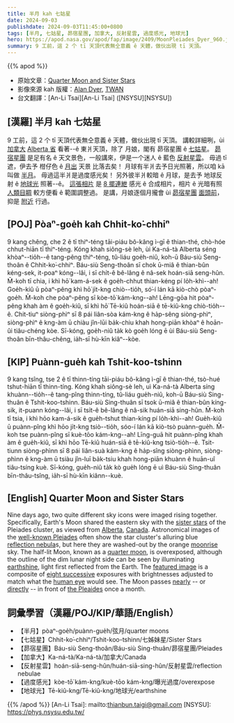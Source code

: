 ```yaml
---
title: 半月 kah 七姑星
date: 2024-09-03
publishdate: 2024-09-03T11:45:00+0800
tags: [半月, 七姑星, 昴宿星團, 加拿大, 反射星雲, 過度感光, 地球光]
hero: https://apod.nasa.gov/apod/fap/image/2409/MoonPleiades_Dyer_960.jpg
summary: 9 工前，這 2 个 tī 天頂代表無仝意義 ê 天體，做伙出現 tī 天頂。
---
```


{{% apod %}}

- 原始文章：[Quarter Moon and Sister Stars](https://apod.nasa.gov/apod/ap240903.html)
- 影像來源 kah 版權：[Alan Dyer](https://www.amazingsky.com/About), [TWAN](https://twanight.org/profile/alan-dyer/)
- 台文翻譯：[An-Li Tsai][An-Li Tsai] ([NSYSU][NSYSU])

## [漢羅] 半月 kah 七姑星
9 工前，這 2 个 tī 天頂代表無仝意義 ê 天體，做伙出現 tī 天頂。
講較詳細咧，ùi [加拿大][Canada] [Alberta 省][Alberta] 看著--ê 東爿天頂，除了 月娘，閣有 昴宿星團 ê [七姑星][sister stars]。
[昴宿星團][well-known Pleiades] 是足有名 ê 天文景色，一般講來，伊是一个迷人 ê 藍色 [反射星雲][reflection nebula]。
毋過 tī 遮，伊去予 柑仔色 ê [月出][moonrise] 天景 比落去矣！
月球有半爿去予日光照著，所以咱 kā 叫做 [半月][quarter moon]。
毋過這半爿是過度感光矣！
另外彼半爿較暗 ê 月球，是去予 地球反射 ê [地球光][earthshine] 照著--ê。
[這張相片][featured image] 是 [8 擺連紲][eight successive] 感光 ê 合成相片，相片 ê 光暗有照 [人類目睭][human eye] 較方便看 ê 範圍調整過。
是講，月娘逐個月攏會 ùi [昴宿星團][the Pleaides] [面頭前][directly]，抑是 [附近][nearly] 行過。

## [POJ] Pòaⁿ-goe̍h kah Chhit-ko͘-chhiⁿ
9 kang chêng, che 2 ê tī thiⁿ-téng tāi-piáu bô-kâng ì-gī ê thian-thé, chò-hóe chhut-hiān tī thiⁿ-téng.
Kóng khah siông-sè leh, ùi Ka-ná-tà Alberta séng khòaⁿ--tio̍h--ê tang-pêng thiⁿ-téng, tû-liáu goe̍h-niû, koh-ū Báu-siù Seng-thoân ê Chhit-ko͘-chhiⁿ.
Báu-siù Seng-thoân sī chok ū-miâ ê thian-bûn kéng-sek, it-poaⁿ kóng--lâi, i sī chi̍t-ê bê-lâng ê nâ-sek hoán-siā seng-hûn.
M̄-koh tī chia, i khì hō͘ kam-á-sek ê goe̍h-chhut thian-kéng pí lo̍h-khì--ah!
Goe̍h-kiû ū pòaⁿ-pêng khì hō͘ ji̍t-kng chiò--tio̍h, só͘-í lán kā kiò-chò pòaⁿ-goe̍h.
M̄-koh che pòaⁿ-pêng sī kòe-tō͘ kám-kng--ah!
Lēng-gōa hit pòaⁿ-pêng khah àm ê goe̍h-kiû, sī khì hō͘ Tē-kiû hoán-siā ê tē-kiû-kng chiò-tio̍h--ê.
Chit-tiuⁿ siòng-phìⁿ sī 8 pái liân-sòa kám-kng ê ha̍p-sêng siòng-phìⁿ, siòng-phìⁿ ê kng-àm ū chiàu jîn-lūi ba̍k-chiu khah hong-piān khòaⁿ ê hoān-ûi tiâu-chéng kòe.
Sī-kóng, goe̍h-niû ta̍k kò goe̍h lóng ē ùi Báu-siù Seng-thoân bīn-thâu-chêng, ia̍h-sī hù-kīn kiâⁿ--kòe.

## [KIP] Puànn-gue̍h kah Tshit-koo-tshinn
9 kang tsîng, tse 2 ê tī thinn-tíng tāi-piáu bô-kâng ì-gī ê thian-thé, tsò-hué tshut-hiān tī thinn-tíng.
Kóng khah siông-sè leh, uì Ka-ná-tà Alberta síng khuànn--tio̍h--ê tang-pîng thinn-tíng, tû-liáu gue̍h-niû, koh-ū Báu-siù Sing-thuân ê Tshit-koo-tshinn.
Báu-siù Sing-thuân sī tsok ū-miâ ê thian-bûn kíng-sik, it-puann kóng--lâi, i sī tsi̍t-ê bê-lâng ê nâ-sik huán-siā sing-hûn.
M̄-koh tī tsia, i khì hōo kam-á-sik ê gue̍h-tshut thian-kíng pí lo̍h-khì--ah!
Gue̍h-kiû ū puànn-pîng khì hōo ji̍t-kng tsiò--tio̍h, sóo-í lán kā kiò-tsò puànn-gue̍h.
M̄-koh tse puànn-pîng sī kuè-tōo kám-kng--ah!
Līng-guā hit puànn-pîng khah àm ê gue̍h-kiû, sī khì hōo Tē-kiû huán-siā ê tē-kiû-kng tsiò-tio̍h--ê.
Tsit-tiunn siòng-phìnn sī 8 pái liân-suà kám-kng ê ha̍p-sîng siòng-phìnn, siòng-phìnn ê kng-àm ū tsiàu jîn-luī ba̍k-tsiu khah hong-piān khuànn ê huān-uî tiâu-tsíng kuè.
Sī-kóng, gue̍h-niû ta̍k kò gue̍h lóng ē uì Báu-siù Sing-thuân bīn-thâu-tsîng, ia̍h-sī hù-kīn kiânn--kuè.

## [English] Quarter Moon and Sister Stars
Nine days ago, two quite different sky icons were imaged rising together.
Specifically, Earth's Moon shared the eastern sky with the [sister stars][sister stars] of the Pleiades cluster, as viewed from [Alberta][Alberta], [Canada][Canada].
Astronomical images of the [well-known Pleiades][well-known Pleiades] often show the star cluster's alluring blue [reflection nebula][reflection nebula]s, but here they are washed-out by the orange [moonrise][moonrise] sky.
The half-lit Moon, known as a [quarter moon][quarter moon], is overexposed, although the outline of the dim lunar night side can be seen by illuminating [earthshine][earthshine], light first reflected from the Earth.
The [featured image][featured image] is a composite of [eight successive][eight successive] exposures with brightnesses adjusted to match what the [human eye][human eye] would see.
The Moon passes [nearly][nearly] -- or [directly][directly] -- in front of [the Pleaides][the Pleaides] once a month.

## 詞彙學習（漢羅/POJ/KIP/華語/English）
- 【半月】pòaⁿ-goe̍h/puànn-gue̍h/弦月/quarter moons
- 【七姑星】Chhit-ko͘-chhiⁿ/Tshit-koo-tshinn/七姊妹星/Sister Stars
- 【昴宿星團】Báu-siù Seng-thoân/Báu-siù Sing-thuân/昴宿星團/Pleiades
- 【加拿大】Ka-ná-tà/Ka-ná-tà/加拿大/Canada
- 【反射星雲】hoán-siā-seng-hûn/huán-siā-sing-hûn/反射星雲/reflection nebulae
- 【過度感光】kòe-tō͘ kám-kng/kuè-tōo kám-kng/曝光過度/overexpose
- 【地球光】Tē-kiû-kng/Tē-kiû-kng/地球光/earthshine

{{% /apod %}}
[An-Li Tsai]: mailto:thianbun.taigi@gmail.com
[NSYSU]: https://phys.nsysu.edu.tw/

[copyright]: https://apod.nasa.gov/apod/fap/lib/about_apod.html#srapply
[License3]: https://creativecommons.org/licenses/by/3.0/
[License2]:https://creativecommons.org/licenses/by-nc-nd/2.0/

[sister stars]:https://en.wikipedia.org/wiki/Pleiades_(Greek_mythology)
[Alberta]:https://youtu.be/COtpTM1MpAA
[Canada]:https://en.wikipedia.org/wiki/Canada
[well-known Pleiades]:https://apod.nasa.gov/apod/ap221205.html
[reflection nebula]:https://www.nasa.gov/image-article/reflection-nebula/
[moonrise]:https://apod.nasa.gov/apod/ap211010.html
[quarter moon]:https://science.nasa.gov/wp-content/uploads/2017/11/moon-phases-fromsse.jpg
[earthshine]:https://apod.nasa.gov/apod/ap211018.html
[featured image]:https://www.facebook.com/photo/?fbid=1185547962683479
[eight successive]:https://thumbs.dreamstime.com/b/cute-cat-kittens-sitting-each-other-order-dark-to-light-color-all-looking-towards-camera-isolated-white-297725989.jpg
[human eye]:https://www.geogebra.org/m/SjGyuKNs
[nearly]:https://apod.nasa.gov/apod/ap180319.html
[directly]:https://apod.nasa.gov/apod/ap100326.html
[the Pleaides]:https://apod.nasa.gov/apod/ap240129.html
